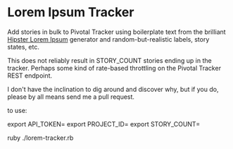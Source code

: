 # Lorem Ipsum Tracker

Add stories in bulk to Pivotal Tracker using boilerplate text from the
brilliant [Hipster Lorem Ipsum](http://hipsteripsum.me/) generator and
random-but-realistic labels, story states, etc.

This does not reliably result in STORY_COUNT stories ending up in the
tracker. Perhaps some kind of rate-based throttling on the Pivotal
Tracker REST endpoint. 

I don't have the inclination to dig around and discover why, but if you
do, please by all means send me a pull request.

to use:

  export API_TOKEN=<your API token>
  export PROJECT_ID=<your project id>
  export STORY_COUNT=<how many stories to add>

  ruby ./lorem-tracker.rb
